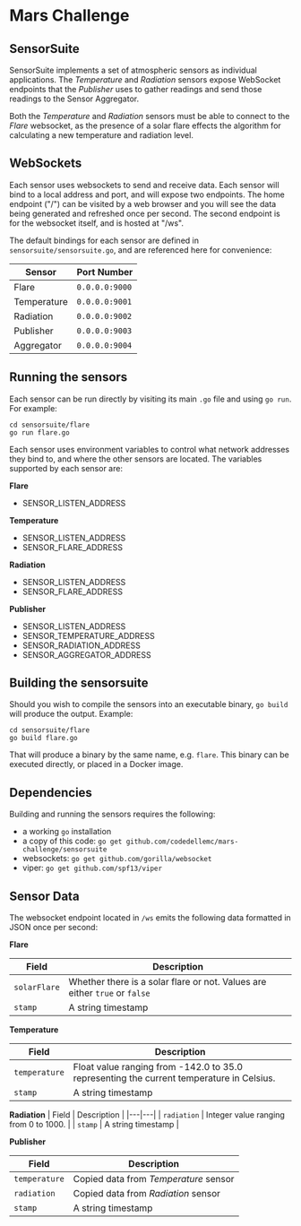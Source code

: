 # Mars Challenge

## SensorSuite

SensorSuite implements a set of atmospheric sensors as individual applications.
The *Temperature* and *Radiation* sensors expose WebSocket endpoints that the
*Publisher* uses to gather readings and send those readings to the Sensor
Aggregator.

Both the *Temperature* and *Radiation* sensors must be able to connect to the
*Flare* websocket, as the presence of a solar flare effects the algorithm for
calculating a new temperature and radiation level.

## WebSockets

Each sensor uses websockets to send and receive data. Each sensor will bind to
a local address and port, and will expose two endpoints. The home endpoint ("/")
can be visited by a web browser and you will see the data being generated and
refreshed once per second. The second endpoint is for the websocket itself, and
is hosted at "/ws".

The default bindings for each sensor are defined in `sensorsuite/sensorsuite.go`,
and are referenced here for convenience:

Sensor | Port Number
--- | ---
Flare | `0.0.0.0:9000`
Temperature | `0.0.0.0:9001`
Radiation | `0.0.0.0:9002`
Publisher | `0.0.0.0:9003`
Aggregator | `0.0.0.0:9004`

## Running the sensors

Each sensor can be run directly by visiting its main `.go` file and using
`go run`. For example:

```
cd sensorsuite/flare
go run flare.go
```

Each sensor uses environment variables to control what network addresses they
bind to, and where the other sensors are located. The variables supported by
each sensor are:

**Flare**
- SENSOR_LISTEN_ADDRESS

**Temperature**
- SENSOR_LISTEN_ADDRESS
- SENSOR_FLARE_ADDRESS

**Radiation**
- SENSOR_LISTEN_ADDRESS
- SENSOR_FLARE_ADDRESS

**Publisher**
- SENSOR_LISTEN_ADDRESS
- SENSOR_TEMPERATURE_ADDRESS
- SENSOR_RADIATION_ADDRESS
- SENSOR_AGGREGATOR_ADDRESS

## Building the sensorsuite

Should you wish to compile the sensors into an executable binary, `go build`
will produce the output. Example:

```
cd sensorsuite/flare
go build flare.go
```

That will produce a binary by the same name, e.g. `flare`. This binary can be
executed directly, or placed in a Docker image.

## Dependencies

Building and running the sensors requires the following:

- a working `go` installation
- a copy of this code: `go get github.com/codedellemc/mars-challenge/sensorsuite`
- websockets: `go get github.com/gorilla/websocket`
- viper: `go get github.com/spf13/viper`

## Sensor Data

The websocket endpoint located in `/ws` emits the following data formatted in
JSON once per second:

**Flare**

| Field | Description |
|---|---|
| `solarFlare` | Whether there is a solar flare or not. Values are either `true` or `false` |
| `stamp` | A string timestamp |

**Temperature**

| Field | Description |
|---|---|
| `temperature` | Float value ranging from -142.0 to 35.0 representing the current temperature in Celsius.
| `stamp` | A string timestamp |

**Radiation**
| Field | Description |
|---|---|
| `radiation` | Integer value ranging from 0 to 1000. |
| `stamp` | A string timestamp |

**Publisher**

| Field | Description |
|---|---|
| `temperature` | Copied data from *Temperature* sensor |
| `radiation` | Copied data from *Radiation* sensor |
| `stamp` | A string timestamp |
